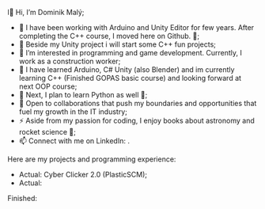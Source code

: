 l👋 Hi, I’m Dominik Malý;
- 💜 I have been working with Arduino and Unity Editor for few years. After completing the C++ course, I moved here on Github. 💜;
- 🔭 Beside my Unity project i will start some C++ fun projects; 
- 👀 I’m interested in programming and game development. Currently, I work as a construction worker;
- 🌱 I have learned Arduino, C# Unity (also Blender) and im currently learning C++ (Finished GOPAS basic course) and looking forward at next OOP course;
- 🌱 Next, I plan to learn Python as well 💜;
- 👯 Open to collaborations that push my boundaries and opportunities that fuel my growth in the IT industry;
- ⚡ Aside from my passion for coding, I enjoy books about astronomy and rocket science 💜;
- 📫 Connect with me on LinkedIn: .

Here are my projects and programming experience:
- Actual: Cyber Clicker 2.0 (PlasticSCM);
- Actual:

Finished:

<!--
**MalejG/MalejG** is a ✨ _special_ ✨ repository because its `README.md` (this file) appears on your GitHub profile.

Here are some ideas to get you started:


👀 Passionate about game development and programming with a solid foundation in Unity C#, Arduino, and Blender.
🌱 Recently completed a basic C++ course and eager to explore more into OOP and advanced programming concepts.
💞️ Open to collaborations that push my boundaries and opportunities that fuel my growth in the tech industry.
📫 Connect with me on LinkedIn: [Insert].



  ;👀 I’m interested in programming and game development I work currently as an construction worker.
  ;🌱 I was started on Arduino board, C# Unity, now i started learning c++ and python.



Here are my projects and programming experience:


- 🔭 I’m currently working on ...
- 🌱 I’m currently learning ...
- 👯 I’m looking to collaborate on ...
- 🤔 I’m looking for help with ...
- 💬 Ask me about ...
- 📫 How to reach me: ...
- 😄 Pronouns: ...
- ⚡ Fun fact: ...
